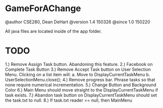 # GameForAChange
@author CSE280, Dean DeHart
@version 1.4 150326
@since 1.0 150220

All java files are located inside of the app folder.

# TODO
1.) Remove Assign Task button. Abandoning this feature.
2.) Facebook on Complete Task Button
3.) Remove Accept Task button on User Selection Menu. Clicking on a list item will:
  a. Move to DisplayCurrentTaskMenu
  b. UserSelectionMenu.close();
4.) Remove progress bar. Phrase tasks so that none require numerical incrementation.
5.) Change Button and Background Color
6.) Main Menu should move straight to the DisplayCurrentTaskMenu if task exists.
7.) Abandon task button on DisplayCurrentTaskMenu should set the task.txt to null.
8.) If task.txt reader == null, then MainMenu
